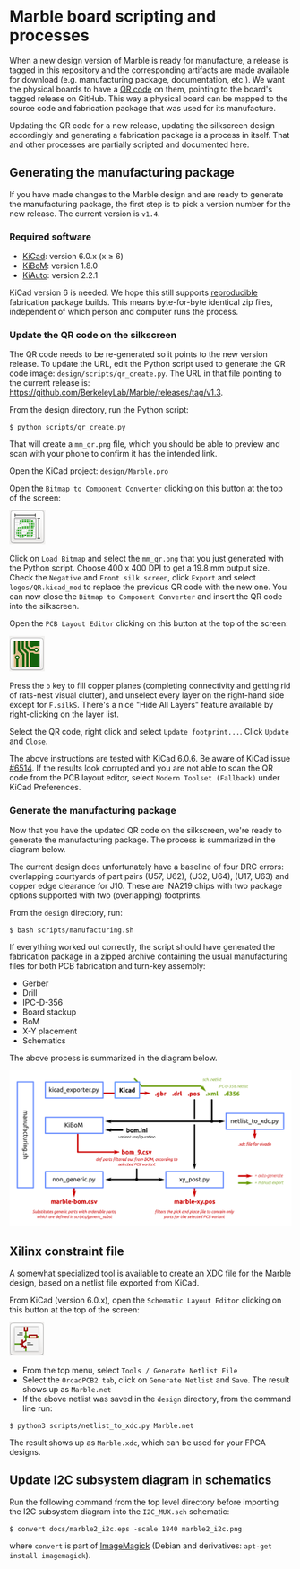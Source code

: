 # Marble board scripting and processes

When a new design version of Marble is ready for manufacture, a release is tagged in this repository and the corresponding artifacts are made available for download (e.g. manufacturing package, documentation, etc.). We want the physical boards to have a [QR code](https://en.wikipedia.org/wiki/QR_code) on them, pointing to the board's tagged release on GitHub.  This way a physical board can be mapped to the source code and fabrication package that was used for its manufacture.

Updating the QR code for a new release, updating the silkscreen design accordingly and generating a fabrication package is a process in itself. That and other processes are partially scripted and documented here.

## Generating the manufacturing package

If you have made changes to the Marble design and are ready to generate the manufacturing package, the first step is to pick a version number for the new release. The current version is `v1.4`.

### Required software

* [KiCad](https://www.kicad.org/): version 6.0.x (x &ge; 6)
* [KiBoM](https://github.com/SchrodingersGat/KiBoM): version 1.8.0
* [KiAuto](https://github.com/INTI-CMNB/KiAuto): version 2.2.1

KiCad version 6 is needed.
We hope this still supports [reproducible](https://reproducible-builds.org) fabrication package builds. This means byte-for-byte identical zip files, independent of which person and computer runs the process.

### Update the QR code on the silkscreen

The QR code needs to be re-generated so it points to the new version release. To update the URL, edit the Python script used to generate the QR code image: `design/scripts/qr_create.py`. The URL in that file pointing to the current release is: <https://github.com/BerkeleyLab/Marble/releases/tag/v1.3>.

From the design directory, run the Python script:
```console
$ python scripts/qr_create.py
```
That will create a `mm_qr.png` file, which you should be able to preview and
scan with your phone to confirm it has the intended link.

Open the KiCad project: `design/Marble.pro`

Open the `Bitmap to Component Converter` clicking on this button at the top of the screen:

![Bitmap to Component Converter](img/bit2comp_button.png)

Click on `Load Bitmap` and select the `mm_qr.png` that you just generated with the Python script. Choose 400 x 400 DPI to get a 19.8 mm output size. Check the `Negative` and `Front silk screen`, click `Export` and select `logos/QR.kicad_mod` to replace the previous QR code with the new one. You can now close the `Bitmap to Component Converter` and insert the QR code into the silkscreen.

Open the `PCB Layout Editor` clicking on this button at the top of the screen:

![Pcbnew](img/pcbnew_button.png)

Press the `b` key to fill copper planes (completing connectivity and getting rid of rats-nest visual clutter), and unselect every layer on the right-hand side except for `F.silkS`.  There's a nice "Hide All Layers" feature available by right-clicking on the layer list.

Select the QR code, right click and select `Update footprint...`. Click `Update` and `Close`.

The above instructions are tested with KiCad 6.0.6. Be aware of KiCad issue [#6514](https://gitlab.com/kicad/code/kicad/-/issues/6514). If the results look corrupted and you are not able to scan the QR code from the PCB layout editor, select `Modern Toolset (Fallback)` under KiCad Preferences.

### Generate the manufacturing package

Now that you have the updated QR code on the silkscreen, we're ready to generate the manufacturing package. The process is summarized in the diagram below.

The current design does unfortunately have a baseline of four DRC errors:  overlapping courtyards of part pairs (U57, U62), (U32, U64), (U17, U63) and copper edge clearance for J10.
These are INA219 chips with two package options supported with two (overlapping) footprints.

From the `design` directory, run:

```console
$ bash scripts/manufacturing.sh
```

If everything worked out correctly, the script should have generated the fabrication package in a zipped archive containing the usual manufacturing files for both
PCB fabrication and turn-key assembly:
* Gerber
* Drill
* IPC-D-356
* Board stackup
* BoM
* X-Y placement
* Schematics

The above process is summarized in the diagram below.

![process](../../docs/manufacturing_scripts.png)

## Xilinx constraint file

A somewhat specialized tool is available to create an XDC file for the Marble design,
based on a netlist file exported from KiCad.

From KiCad (version 6.0.x), open the `Schematic Layout Editor` clicking on this button at the top of the screen:

![Pcbnew](img/schem_button.png)

* From the top menu, select `Tools / Generate Netlist File`
* Select the `OrcadPCB2 tab`, click on `Generate Netlist` and `Save`. The result shows up as `Marble.net`
* If the above netlist was saved in the `design` directory, from the command line run:
```console
$ python3 scripts/netlist_to_xdc.py Marble.net
```

The result shows up as `Marble.xdc`, which can be used for your FPGA designs.

## Update I2C subsystem diagram in schematics

Run the following command from the top level directory before importing the I2C subsystem diagram into the `I2C_MUX.sch` schematic:
```console
$ convert docs/marble2_i2c.eps -scale 1840 marble2_i2c.png
```
where `convert` is part of [ImageMagick](https://en.wikipedia.org/wiki/ImageMagick)
(Debian and derivatives: `apt-get install imagemagick`).
